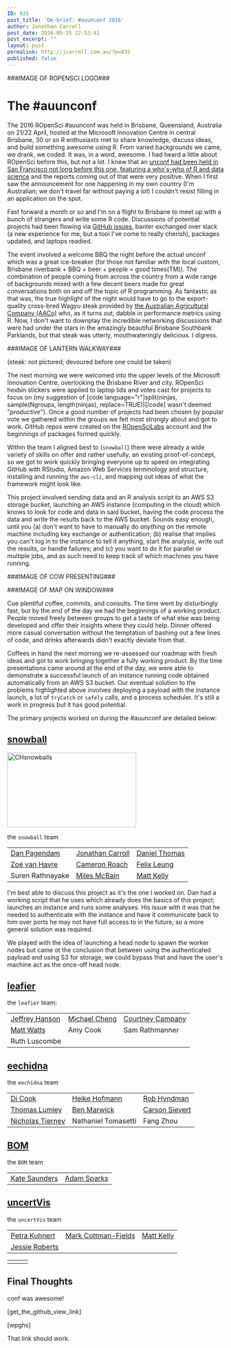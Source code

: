 ```yaml
---
ID: 835
post_title: 'De-brief: #auunconf 2016'
author: Jonathan Carroll
post_date: 2016-05-25 22:53:41
post_excerpt: ""
layout: post
permalink: http://jcarroll.com.au/?p=835
published: false
---
```

###IMAGE OF ROPENSCI LOGO###

<h1>The #auunconf</h1> 

The 2016 ROpenSci #auunconf was held in Brisbane, Queensland, Australia on 21/22
April, hosted at the Microsoft Innovation Centre in central Brisbane, 30 or so R
enthusiasts met to share knowledge, discuss ideas, and build something awesome
using R. From varied backgrounds we came, we drank, we coded. It was, in a word,
awesome. I had heard a little about ROpenSci before this, but not a lot. I knew
that an <a href="http://unconf16.ropensci.org/#participants">unconf had been
held in San Francisco not long before this one, featuring a who's-who of R and
data science</a> and the reports coming out of that were very positive. When I
first saw the announcement for one happening in my own country (I'm Australian;
we don't travel far without paying a *lot*) I couldn't resist filling in an
application on the spot.

Fast forward a month or so and I'm on a flight to Brisbane to meet up with a
bunch of strangers and write some R code. Discussions of potential projects had
been flowing via <a href="https://github.com/ropensci/auunconf/issues">GitHub
issues</a>, banter exchanged over slack (a new experience for me, but a tool
I've come to really cherish), packages updated, and laptops readied.

The event involved a welcome BBQ the night before the actual unconf which was a
great ice-breaker (for those not familiar with the local custom, Brisbane
riverbank + BBQ + beer + people = good times(TM)). The combination of people
coming from across the country from a wide range of backgrounds mixed with a few
decent beers made for great conversations both on and off the topic of R
programming. As fantastic as that was, the true highlight of the night would
have to go to the export-quality cross-bred Wagyu steak provided
by <a href="http://www.aaco.com.au/operations/branded-beef/">the Australian
Agricultural Company (AACo)</a> who, as it turns out, dabble in performance
metrics using R. Now, I don't want to downplay the incredible networking
discussions that were had under the stars in the amazingly beautiful Brisbane
Southbank Parklands, but that steak was utterly, mouthwateringly delicious. I
digress.

###IMAGE OF LANTERN WALKWAY###

(steak: not pictured; devoured before one could be taken)

The next morning we were welcomed into the upper levels of the Microsoft
Innovation Centre, overlooking the Brisbane River and city. ROpenSci hexbin
stickers were applied to laptop lids and votes cast for projects to focus on (my
suggestion of [code language="r"]split(ninjas, sample(Ngroups, length(ninjas),
replace=TRUE))[/code] wasn't deemed "_productive_"). Once a good number of
projects had been chosen by popular vote we gathered within the groups we felt
most strongly about and got to work. GitHub repos were created on
the <a href="https://github.com/ropenscilabs">ROpenSciLabs</a> account and the
beginnings of packages formed quickly.

Within the team I aligned best to (<code>snowball</code>) there were already a
wide variety of skills on offer and rather usefully, an existing
proof-of-concept, so we got to work quickly bringing everyone up to speed on
integrating GitHub with RStudio, Amazon Web Services terminology and structure,
installing and running the <code>aws-cli</code>, and mapping out ideas of what
the framework might look like. 

This project involved sending data and an R analysis script to an AWS S3 storage
bucket, launching an AWS instance (computing in the cloud) which knows to look
for code and data in said bucket, having the code process the data and write the
results back to the AWS bucket. Sounds easy enough, until you (a) don't want to
have to manually do *anything* on the remote machine including key exchange or
authentication; (b) realise that implies you can't log in to the instance to
tell it anything, start the analysis, write out the results, or handle failures;
and (c) you want to do it for parallel or multiple jobs, and as such need to
keep track of which machines you have running. 

###IMAGE OF COW PRESENTING###

###IMAGE OF MAP ON WINDOW###

Cue plentiful coffee, commits, and consults. The time went by disturbingly fast,
but by the end of the day we had the beginnings of a working product. People
moved freely between groups to get a taste of what else was being developed and
offer their insights where they could help. Dinner offered more casual
conversation without the temptation of bashing out a few lines of code, and
drinks afterwards didn't exactly deviate from that.

Coffees in hand the next morning we re-assessed our roadmap with fresh ideas and
got to work bringing together a fully working product. By the time presentations
came around at the end of the day, we were able to demonstrate a successful
launch of an instance running code obtained automatically from an AWS S3
bucket. Our eventual solution to the problems highlighted above involves
deploying a payload with the instance launch, a lot of <code>tryCatch</code>
or <code>safely</code> calls, and a process scheduler. It's still a work in
progress but it has good potential.

The primary projects worked on during the #auunconf are detailed below:

<h2><a href="https://github.com/ropenscilabs/snowball" target="_blank">snowball</a></h2>

<a href="http://jcarroll.com.au/wp-content/uploads/2016/05/CHsnowballs.gif"><img src="http://jcarroll.com.au/wp-content/uploads/2016/05/CHsnowballs-300x173.gif" alt="CHsnowballs" width="300" height="173" class="alignnone size-medium wp-image-845" /></a>

the <code>snowball</code> team
<table width="100%">
   <tr>
      <td><a href="https://github.com/dpagendam" target="_blank">Dan Pagendam</a></td>
      <td><a href="https://github.com/jonocarroll" target="_blank">Jonathan Carroll</a></td>
      <td><a href="https://github.com/daniel-t" target="_blank">Daniel Thomas</a></td>
   </tr>
   <tr>
      <td><a href="https://github.com/zoevanhavre/" target="_blank">Zoé van Havre</a></td>
      <td><a href="https://github.com/camroach87/" target="_blank">Cameron Roach</a></td>
      <td><a href="https://github.com/felixleungsc" target="_blank">Felix Leung</a></td>
   </tr>
      <td>Suren Rathnayake</td>
      <td><a href="https://github.com/MilesMcBain" target="_blank">Miles McBain</a></td>
      <td><a href="https://github.com/mattyjkelly" target="_blank">Matt Kelly</a></td>
   </tr>
</table>

I'm best able to discuss this project as it's the one I worked on. Dan had a
working script that he uses which already does the basics of this project;
launches an instance and runs some analyses. His issue with it was that he
needed to authenticate with the instance and have it communicate back to him
over ports he may not have full access to in the future, so a more general
solution was required.

We played with the idea of launching a head node to spawn the worker nodes but
came ot the conclusion that between using the authenticated payload and using S3
for storage, we could bypass that and have the user's machine act as the
once-off head node.


<h2><a href="https://github.com/ropenscilabs/leafier" target="_blank">leafier</a></h2>
the <code>leafier</code> team:
<table width="100%">
   <tr>
      <td><a href="https://github.com/paleo13" target="_blank">Jeffrey Hanson</a></td>
      <td><a href="https://github.com/michaelcheng429" target="_blank">Michael Cheng</a></td>
      <td><a href="https://github.com/CourtneyCampany" target="_blank">Courtney Campany</a></td>
   </tr>
   <tr>
      <td><a href="https://github.com/mattwatts" target="_blank">Matt Watts</a></td>
      <td>Amy Cook</td>
      <td>Sam Rathmanner</td>
   </tr>
   <tr>
      <td>Ruth Luscombe</td>
      <td></td>
      <td></td>
   </tr>
</table>

<h2><a href="https://github.com/ropenscilabs/eechidna" target="_blank">eechidna</a></h2>
the <code>eechidna</code> team
<table>                                                                                                                                                                          
   <tr>                                                                                                                                                                             
      <td><a href="https://github.com/dicook" target="_blank">Di Cook</a></td>                                                                                                       
      <td><a href="https://github.com/heike" target="_blank">Heike Hofmann</a></td>                                                                                                  
      <td><a href="https://github.com/robjhyndman" target="_blank">Rob Hyndman</a></td>                                                                                              
   </tr>                                                                                                                                                                            
   <tr>                                                                                                                                                                             
      <td><a href="https://github.com/tslumley" target="_blank">Thomas Lumley</a></td>                                                                                               
      <td><a href="https://github.com/benmarwick" target="_blank">Ben Marwick</a></td>                                                                                               
      <td><a href="https://github.com/cpsievert" target="_blank">Carson Sievert</a></td>                                                                                             
   </tr>                                                                                                                                                                            
   <tr>                                                                                                                                                                             
      <td><a href="https://github.com/njtierney" target="_blank">Nicholas Tierney</a></td>                                                                                           
      <td>Nathaniel Tomasetti</td>                                                                                                                                                   
      <td>Fang Zhou</td>                                                                                                                                                             
   </tr>                                                                                                                                                                            
</table>        

<h2><a href="https://github.com/saundersk1/auunconf16/blob/master/Vignette%20BoM.Rmd" target="_blank">BOM</a></h2>
the <code>BOM</code> team
<table>
   <tr>
      <td><a href="https://github.com/saundersk1" target="_blank">Kate Saunders</a></td>
      <td><a href="https://github.com/adamhsparks/" target="_blank">Adam Sparks</a></td>
   </tr>
</table>

<h2><a href="https://github.com/ropenscilabs/uncertVis" target="_blank">uncertVis</a></h2>
the <code>uncertVis</code> team
<table>
   <tr>
      <td><a href="https://github.com/petrakuhnert" target="_blank">Petra Kuhnert</a></td>
      <td><a href="https://github.com/cofiem" target="_blank">Mark Cottman-Fields</a></td>
      <td><a href="https://github.com/mattyjkelly" target="_blank">Matt Kelly</a></td>
   </tr>
   <tr>
      <td><a href="https://github.com/jesse-jesse" target="_blank">Jessie Roberts</a></td>
      <td></td>
      <td></td>
   </tr>
</table>

<table>
   <tr>
      <td></td>
      <td></td>
      <td></td>
   </tr>
</table>



<h2>Final Thoughts</h2>
conf was awesome!


[get_the_github_view_link]

[wpghs]

That link should work.